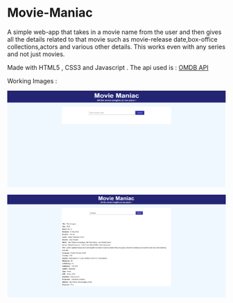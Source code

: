 # Movie-Maniac
A simple web-app that takes in a movie name from the user and then gives all the details related to that movie such as movie-release date,box-office collections,actors and various other details. This works even with any series and not just movies. 


Made with HTML5 , CSS3 and Javascript .
The api used is : <a href="https://www.omdbapi.com/">OMDB API</a>

Working Images :

![alt text](https://github.com/parthpanchal123/Movie-Maniac/blob/master/Screensht.png)

![alt text](https://github.com/parthpanchal123/Movie-Maniac/blob/master/screensht2.png)
